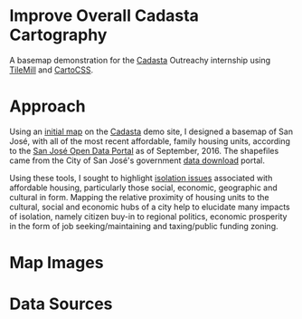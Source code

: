 # Improve Overall Cadasta Cartography

A basemap demonstration for the [Cadasta](https://github.com/Cadasta/cadasta-project-ideas/issues/11) Outreachy internship using [TileMill](http://www.mapbox.com/tilemill/) and [CartoCSS](https://github.com/mapbox/carto).

# Approach

Using an [initial map](https://demo.cadasta.org/organizations/any-given-sunday/projects/san-jose-open-data-portal-affordable-housing/) on the [Cadasta](http://cadasta.org/) demo site, I designed a basemap of San José, with all of the most recent affordable, family housing units, according to the [San José Open Data Portal](http://data.sanjoseca.gov/home) as of September, 2016. The shapefiles came from the City of San José's government [data download](http://www.sanjoseca.gov/index.aspx?NID=3308) portal.

Using these tools, I sought to highlight [isolation issues](http://nyti.ms/1JsFoJv) associated with affordable housing, particularly those social, economic, geographic and cultural in form. Mapping the relative proximity of housing units to the cultural, social and economic hubs of a city help to elucidate many impacts of isolation, namely citizen buy-in to regional politics, economic prosperity in the form of job seeking/maintaining and taxing/public funding zoning.

# Map Images

# Data Sources
